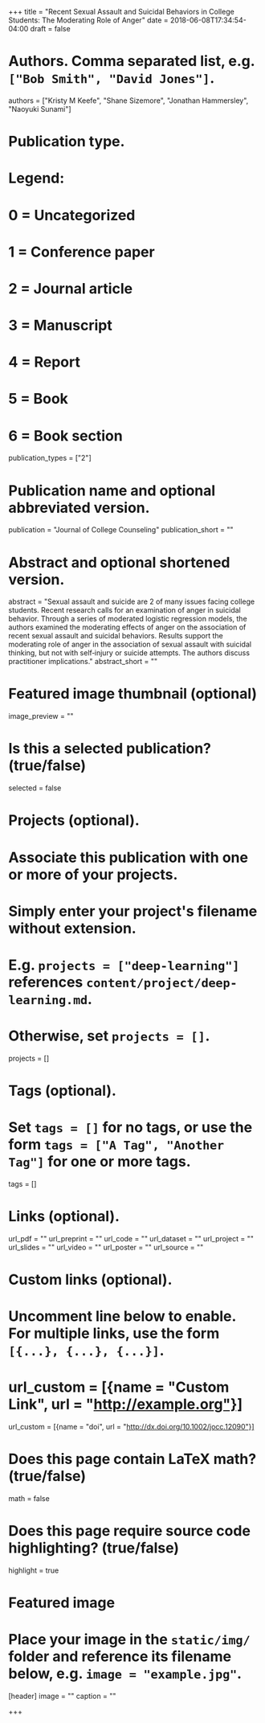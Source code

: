 +++
title = "Recent Sexual Assault and Suicidal Behaviors in College Students: The Moderating Role of Anger"
date = 2018-06-08T17:34:54-04:00
draft = false

# Authors. Comma separated list, e.g. `["Bob Smith", "David Jones"]`.
authors = ["Kristy M Keefe", "Shane Sizemore", "Jonathan Hammersley", "Naoyuki Sunami"]

# Publication type.
# Legend:
# 0 = Uncategorized
# 1 = Conference paper
# 2 = Journal article
# 3 = Manuscript
# 4 = Report
# 5 = Book
# 6 = Book section
publication_types = ["2"]

# Publication name and optional abbreviated version.
publication = "Journal of College Counseling"
publication_short = ""

# Abstract and optional shortened version.
abstract = "Sexual assault and suicide are 2 of many issues facing college students. Recent research calls for an examination of anger in suicidal behavior. Through a series of moderated logistic regression models, the authors examined the moderating effects of anger on the association of recent sexual assault and suicidal behaviors. Results support the moderating role of anger in the association of sexual assault with suicidal thinking, but not with self‐injury or suicide attempts. The authors discuss practitioner implications."
abstract_short = ""

# Featured image thumbnail (optional)
image_preview = ""

# Is this a selected publication? (true/false)
selected = false

# Projects (optional).
#   Associate this publication with one or more of your projects.
#   Simply enter your project's filename without extension.
#   E.g. `projects = ["deep-learning"]` references `content/project/deep-learning.md`.
#   Otherwise, set `projects = []`.
projects = []

# Tags (optional).
#   Set `tags = []` for no tags, or use the form `tags = ["A Tag", "Another Tag"]` for one or more tags.
tags = []

# Links (optional).
url_pdf = ""
url_preprint = ""
url_code = ""
url_dataset = ""
url_project = ""
url_slides = ""
url_video = ""
url_poster = ""
url_source = ""

# Custom links (optional).
#   Uncomment line below to enable. For multiple links, use the form `[{...}, {...}, {...}]`.
# url_custom = [{name = "Custom Link", url = "http://example.org"}]
url_custom = [{name = "doi", url = "http://dx.doi.org/10.1002/jocc.12090"}]



# Does this page contain LaTeX math? (true/false)
math = false

# Does this page require source code highlighting? (true/false)
highlight = true

# Featured image
# Place your image in the `static/img/` folder and reference its filename below, e.g. `image = "example.jpg"`.
[header]
image = ""
caption = ""

+++
